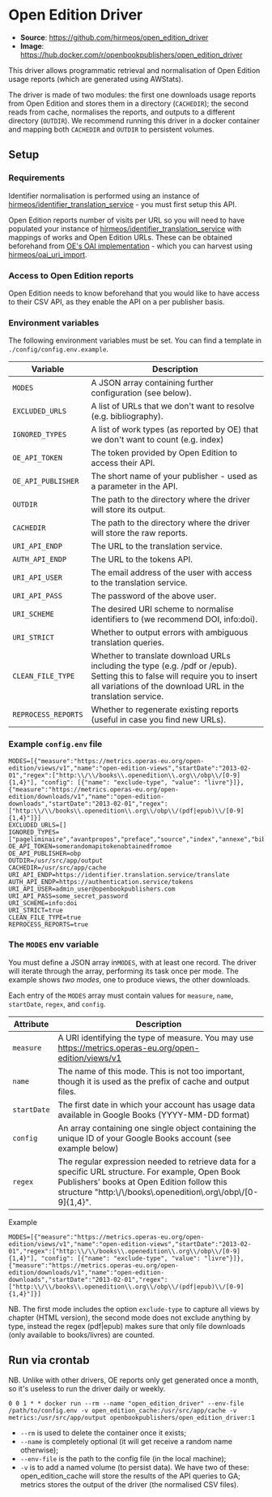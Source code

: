 # Open Edition Driver
- **Source**: https://github.com/hirmeos/open_edition_driver
- **Image**: https://hub.docker.com/r/openbookpublishers/open_edition_driver

This driver allows programmatic retrieval and normalisation of Open Edition usage reports (which are generated using AWStats).

The driver is made of two modules: the first one downloads usage reports from Open Edition and stores them in a directory (`CACHEDIR`); the second reads from cache, normalises the reports, and outputs to a different directory (`OUTDIR`). We recommend running this driver in a docker container and mapping both `CACHEDIR` and `OUTDIR` to persistent volumes.


## Setup
### Requirements
Identifier normalisation is performed using an instance of [hirmeos/identifier_translation_service][1] - you must first setup this API.

Open Edition reports number of visits per URL so you will need to have populated your instance of [hirmeos/identifier_translation_service][1] with mappings of works and Open Edition URLs. These can be obtained beforehand from [OE's OAI implementation][2] - which you can harvest using [hirmeos/oai_uri_import][3].

### Access to Open Edition reports
Open Edition needs to know beforehand that you would like to have access to their CSV API, as they enable the API on a per publisher basis.

### Environment variables
The following environment variables must be set. You can find a template in `./config/config.env.example`.

| Variable            | Description                                                                       |
| ------------------- | --------------------------------------------------------------------------------- |
| `MODES`             | A JSON array containing further configuration (see below).                        |
| `EXCLUDED_URLS`     | A list of URLs that we don't want to resolve (e.g. bibliography).                 |
| `IGNORED_TYPES`     | A list of work types (as reported by OE) that we don't want to count (e.g. index) |
| `OE_API_TOKEN`      | The token provided by Open Edition to access their API.                           |
| `OE_API_PUBLISHER`  | The short name of your publisher - used as a parameter in the API.                |
| `OUTDIR`            | The path to the directory where the driver will store its output.                 |
| `CACHEDIR`          | The path to the directory where the driver will store the raw reports.            |
| `URI_API_ENDP`      | The URL to the translation service.                                               |
| `AUTH_API_ENDP`     | The URL to the tokens API.                                                        |
| `URI_API_USER`      | The email address of the user with access to the translation service.             |
| `URI_API_PASS`      | The password of the above user.                                                   |
| `URI_SCHEME`        | The desired URI scheme to normalise identifiers to (we recommend DOI, info:doi).  |
| `URI_STRICT`        | Whether to output errors with ambiguous translation queries.                      |
| `CLEAN_FILE_TYPE`   | Whether to translate download URLs including the type (e.g. /pdf or /epub). Setting this to false will require you to insert all variations of the download URL in the translation service. |
| `REPROCESS_REPORTS` | Whether to regenerate existing reports (useful in case you find new URLs).        |

### Example `config.env` file

```
MODES=[{"measure":"https://metrics.operas-eu.org/open-edition/views/v1","name":"open-edition-views","startDate":"2013-02-01","regex":["http:\\/\\/books\\.openedition\\.org\\/obp\\/[0-9]{1,4}"], "config": [{"name": "exclude-type", "value": "livre"}]},{"measure":"https://metrics.operas-eu.org/open-edition/downloads/v1","name":"open-edition-downloads","startDate":"2013-02-01","regex":["http:\\/\\/books\\.openedition\\.org\\/obp\\/(pdf|epub)\\/[0-9]{1,4}"]}]
EXCLUDED_URLS=[]
IGNORED_TYPES=["pageliminaire","avantpropos","preface","source","index","annexe","bibliographie","postface"]
OE_API_TOKEN=somerandomapitokenobtainedfromoe
OE_API_PUBLISHER=obp
OUTDIR=/usr/src/app/output
CACHEDIR=/usr/src/app/cache
URI_API_ENDP=https://identifier.translation.service/translate
AUTH_API_ENDP=https://authentication.service/tokens
URI_API_USER=admin_user@openbookpublishers.com
URI_API_PASS=some_secret_password
URI_SCHEME=info:doi
URI_STRICT=true
CLEAN_FILE_TYPE=true
REPROCESS_REPORTS=true
```

### The `MODES` env variable
You must define a JSON array in`MODES`, with at least one record. The driver will iterate through the array, performing its task once per mode. The example shows *two modes*, one to produce views, the other downloads.

Each entry of the `MODES` array must contain values for `measure`, `name`, `startDate`, `regex`, and `config`.

| Attribute   | Description                                                                                                     |
| ----------- | --------------------------------------------------------------------------------------------------------------- |
| `measure`   | A URI identifying the type of measure. You may use https://metrics.operas-eu.org/open-edition/views/v1          |
| `name`      | The name of this mode. This is not too important, though it is used as the prefix of cache and output files.    |
| `startDate` | The first date in which your account has usage data available in Google Books (YYYY-MM-DD format)               |
| `config`    | An array containing one single object containing the unique ID of your Google Books account (see example below) |
| `regex`     | The regular expression needed to retrieve data for a specific URL structure. For example, Open Book Publishers' books at Open Edition follow this structure "http:\\/\\/books\\.openedition\\.org\\/obp\\/[0-9]{1,4}". |

Example
```
MODES=[{"measure":"https://metrics.operas-eu.org/open-edition/views/v1","name":"open-edition-views","startDate":"2013-02-01","regex":["http:\\/\\/books\\.openedition\\.org\\/obp\\/[0-9]{1,4}"], "config": [{"name": "exclude-type", "value": "livre"}]},{"measure":"https://metrics.operas-eu.org/open-edition/downloads/v1","name":"open-edition-downloads","startDate":"2013-02-01","regex":["http:\\/\\/books\\.openedition\\.org\\/obp\\/(pdf|epub)\\/[0-9]{1,4}"]}]
```
NB. The first mode includes the option `exclude-type` to capture all views by chapter (HTML version), the second mode does not exclude anything by type, instead the regex (pdf|epub) makes sure that only file downloads (only available to books/livres) are counted.

## Run via crontab
NB. Unlike with other drivers, OE reports only get generated once a month, so it's useless to run the driver daily or weekly.

```
0 0 1 * * docker run --rm --name "open_edition_driver" --env-file /path/to/config.env -v open_edition_cache:/usr/src/app/cache -v metrics:/usr/src/app/output openbookpublishers/open_edition_driver:1
```
- `--rm` is used to delete the container once it exists;
- `--name` is completely optional (it will get receive a random name otherwise);
- `--env-file` is the path to the config file (in the local machine);
- `-v` is to add a named volume (to persist data). We have two of these: open_edition_cache will store the results of the API queries to GA; metrics stores the output of the driver (the normalised CSV files).

[1]: https://metrics.operas-eu.org/docs/identifier-translation-service "Identifier Translation Service"
[2]: https://oai.openedition.org "Open Edition's OAI"
[3]: https://github.com/hirmeos/oai_uri_import "OAI URI import"
